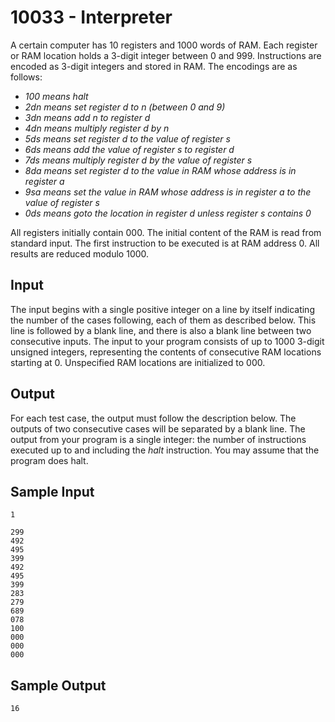 # 10033 - Interpreter

A certain computer has 10 registers and 1000 words of RAM. Each register or RAM location holds a
3-digit integer between 0 and 999. Instructions are encoded as 3-digit integers and stored in RAM. The
encodings are as follows:

* *100 means halt*
* *2dn means set register d to n (between 0 and 9)*
* *3dn means add n to register d*
* *4dn means multiply register d by n*
* *5ds means set register d to the value of register s*
* *6ds means add the value of register s to register d*
* *7ds means multiply register d by the value of register s*
* *8da means set register d to the value in RAM whose address is in register a*
* *9sa means set the value in RAM whose address is in register a to the value of register s*
* *0ds means goto the location in register d unless register s contains 0*

All registers initially contain 000. The initial content of the RAM is read from standard input. The
first instruction to be executed is at RAM address 0. All results are reduced modulo 1000.


## Input

The input begins with a single positive integer on a line by itself indicating the number of the cases
following, each of them as described below. This line is followed by a blank line, and there is also a
blank line between two consecutive inputs.
The input to your program consists of up to 1000 3-digit unsigned integers, representing the contents
of consecutive RAM locations starting at 0. Unspecified RAM locations are initialized to 000.


## Output

For each test case, the output must follow the description below. The outputs of two consecutive cases
will be separated by a blank line.
The output from your program is a single integer: the number of instructions executed up to and
including the *halt* instruction. You may assume that the program does halt.


## Sample Input

```
1

299
492
495
399
492
495
399
283
279
689
078
100
000
000
000
```


## Sample Output

```
16
```
